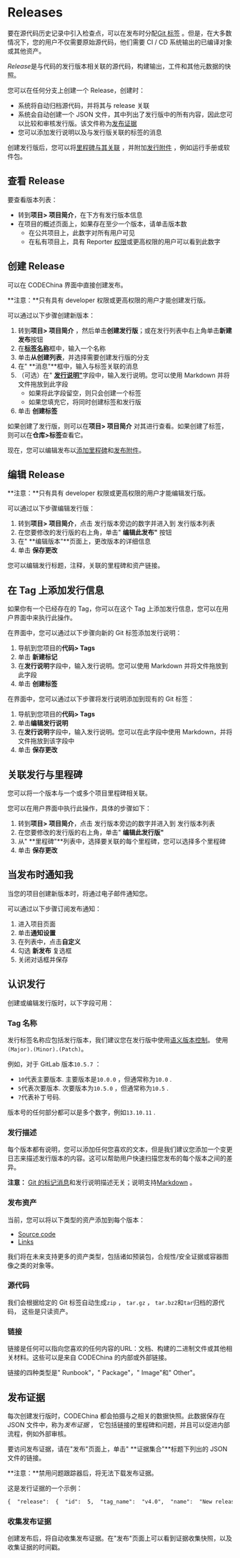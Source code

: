 # Releases[](#releases "Permalink")

要在源代码历史记录中引入检查点，可以在发布时分配[Git 标签](https://git-scm.com/book/en/v2/Git-Basics-Tagging) 。但是，在大多数情况下，您的用户不仅需要原始源代码，他们需要 CI / CD 系统输出的已编译对象或其他资产。

*Release*是与代码的发行版本相关联的源代码，构建输出，工件和其他元数据的快照。

您可以在任何分支上创建一个 Release，创建时：

*   系统将自动归档源代码，并将其与 release 关联
*   系统会自动创建一个 JSON 文件，其中列出了发行版中的所有内容，因此您可以比较和审核发行版。该文件称为[发布证据](#release-evidence) 
*   您可以添加发行说明以及与发行版关联的标签的消息

创建发行版后，您可以将[里程碑与其关联](#associate-milestones-with-a-release) ，并附加[发行附件](#release-assets) ，例如运行手册或软件包。

## 查看 Release[](#view-releases "Permalink")

要查看版本列表：

*   转到**项目> 项目简介**，在下方有发行版本信息
*   在项目的概述页面上，如果存在至少一个版本，请单击版本数
    *   在公共项目上，此数字对所有用户可见
    *   在私有项目上，具有 Reporter [权限](/docs/user/permissions)或更高权限的用户可以看到此数字

## 创建 Release[](#create-a-release "Permalink")

可以在 CODEChina 界面中直接创建发布。

**注意：**只有具有 developer 权限或更高权限的用户才能创建发行版。

可以通过以下步骤创建新版本：

1.  转到**项目> 项目简介** ，然后单击**创建发行版**；或在发行列表中右上角单击**新建发布**按钮
2.  在[**标签名称**](#tag-name)框中，输入一个名称
3.  单击**从创建列表**，并选择需要创建发行版的分支
4.  在" **消息"**框中，输入与标签关联的消息
5.  （可选）在" [**发行说明"**](#release-notes-description)字段中，输入发行说明。您可以使用 Markdown 并将文件拖放到此字段
    *   如果将此字段留空，则只会创建一个标签
    *   如果您填充它，将同时创建标签和发行版
6.  单击 **创建标签**

如果创建了发行​​版，则可以在**项目> 项目简介** 对其进行查看。如果创建了标签，则可以在**仓库>标签**查看它。

现在，您可以编辑发布以[添加里程碑](#associate-milestones-with-a-release)和[发布附件](#release-assets)。

## 编辑 Release[](#edit-a-release "Permalink")

**注意：**只有具有 developer 权限或更高权限的用户才能编辑发行版。

可以通过以下步骤编辑发行版：

1.  转到**项目> 项目简介**，点击 发行版本旁边的数字并进入到 发行版本列表
2.  在您要修改的发行版的右上角，单击" **编辑此发布"** 按钮
3.  在" **编辑版本"**页面上，更改版本的详细信息
4.  单击 **保存更改**

您可以编辑发行标题，注释，关联的里程碑和资产链接。

## 在 Tag 上添加发行信息[](#add-release-notes-to-git-tags "Permalink")

如果你有一个已经存在的 Tag，你可以在这个 Tag 上添加发行信息，您可以在用户界面中来执行此操作。

在界面中，您可以通过以下步骤向新的 Git 标签添加发行说明：

1.  导航到您项目的**代码> Tags**
2.  单击 **新建标记**
3.  在**发行说明**字段中，输入发行说明。您可以使用 Markdown 并将文件拖放到此字段
4.  单击 **创建标签**

在界面中，您可以通过以下步骤将发行说明添加到现有的 Git 标签：

1.  导航到您项目的**代码> Tags** 
2.  单击**编辑发行说明** 
3.  在**发行说明**字段中，输入发行说明。您可以在此字段中使用 Markdown，并将文件拖放到该字段中
4.  单击 **保存更改**

## 关联发行与里程碑[](#associate-milestones-with-a-release "Permalink")

您可以将一个版本与一个或多个项目里程碑相关联。

您可以在用户界面中执行此操作，具体的步骤如下：

1.  转到**项目> 项目简介**，点击 发行版本旁边的数字并进入到 发行版本列表
2.  在您要修改的发行版的右上角，单击" **编辑此发行版"** 
3.  从" **里程碑"**列表中，选择要关联的每个里程碑，您可以选择多个里程碑
4.  单击 **保存更改**

## 当发布时通知我[](#get-notified-when-a-release-is-created "Permalink")

当您的项目创建新版本时，将通过电子邮件通知您。

可以通过以下步骤订阅发布通知：

1.  进入项目页面
2.  单击**通知设置** 
3.  在列表中，点击**自定义** 
4.  勾选 **新发布** 复选框
5.  关闭对话框并保存

## 认识发行[](#release-fields "Permalink")

创建或编辑发行版时，以下字段可用：

### Tag 名称[](#tag-name "Permalink")

发行标签名称应包括发行版本，我们建议您在发行版中使用[语义版本控制](https://semver.org/)。 使用`(Major).(Minor).(Patch)`。

例如，对于 GitLab 版本`10.5.7` ：

*   `10`代表主要版本. 主要版本是`10.0.0` ，但通常称为`10.0` .
*   `5`代表次要版本. 次要版本为`10.5.0` ，但通常称为`10.5` .
*   `7`代表补丁号码.

版本号的任何部分都可以是多个数字，例如`13.10.11` .

### 发行描述[](#release-notes-description "Permalink")

每个版本都有说明，您可以添加任何您喜欢的文本，但是我们建议您添加一个变更日志来描述发行版本的内容。这可以帮助用户快速扫描您发布的每个版本之间的差异。

**注意：** [Git 的标记消息](https://git-scm.com/book/en/v2/Git-Basics-Tagging)和发行说明描述无关；说明支持[Markdown](/docs/user/markdown) 。

### 发布资产[](#release-assets "Permalink")

当前，您可以将以下类型的资产添加到每个版本：

*   [Source code](#source-code)
*   [Links](#links)

我们将在未来支持更多的资产类型，包括诸如预装包，合规性/安全证据或容器图像之类的对象等。

### 源代码[](#source-code "Permalink")

我们会根据给定的 Git 标签自动生成`zip` ， `tar.gz` ， `tar.bz2`和`tar`归档的源代码， 这些是只读资产。

### 链接[](#links "Permalink")

链接是任何可以指向您喜欢的任何内容的URL：文档、构建的二进制文件或其他相关材料。这些可以是来自 CODEChina 的内部或外部链接。

链接的四种类型是" Runbook"，" Package"，" Image"和" Other"。

## 发布证据[](#release-evidence "Permalink")

每次创建发行版时，CODEChina 都会拍摄与之相关的数据快照。此数据保存在 JSON 文件中，称为*发布证据* ， 它包括链接的里程碑和问题，并且可以促进内部流程，例如外部审核。

要访问发布证据，请在"发布"页面上，单击" **证据集合"**标题下列出的 JSON 文件的链接。

**注意：**禁用问题跟踪器后，将无法下载发布证据。

这是发行证据的一个示例：

```markdown
{  "release":  {  "id":  5,  "tag_name":  "v4.0",  "name":  "New release",  "project":  {  "id":  20,  "name":  "Project name",  "created_at":  "2019-04-14T11:12:13.940Z",  "description":  "Project description"  },  "created_at":  "2019-06-28 13:23:40 UTC",  "description":  "Release description",  "milestones":  [  {  "id":  11,  "title":  "v4.0-rc1",  "state":  "closed",  "due_date":  "2019-05-12 12:00:00 UTC",  "created_at":  "2019-04-17 15:45:12 UTC",  "issues":  [  {  "id":  82,  "title":  "The top-right popup is broken",  "author_name":  "John Doe",  "author_email":  "john@doe.com",  "state":  "closed",  "due_date":  "2019-05-10 12:00:00 UTC"  },  {  "id":  89,  "title":  "The title of this page is misleading",  "author_name":  "Jane Smith",  "author_email":  "jane@smith.com",  "state":  "closed",  "due_date":  "nil"  }  ]  },  {  "id":  12,  "title":  "v4.0-rc2",  "state":  "closed",  "due_date":  "2019-05-30 18:30:00 UTC",  "created_at":  "2019-04-17 15:45:12 UTC",  "issues":  []  }  ],  "report_artifacts":  [  {  "url":"https://gitlab.example.com/root/project-name/-/jobs/111/artifacts/download"  }  ]  }  } 
```

### 收集发布证据[](#collect-release-evidence-premium-only "Permalink")

创建发布后，将自动收集发布证据。在"发布"页面上可以看到证据收集快照，以及收集证据的时间戳。

